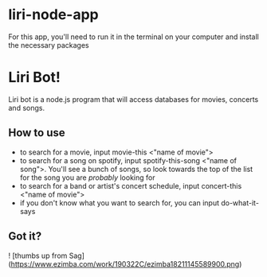 # liri-node-app


For this app, you'll need to run it in the terminal on your computer and install the necessary packages


# Liri Bot!


Liri bot is a node.js program that will access databases for movies, concerts and songs. 


## How to use


* to search for a movie, input movie-this <"name of movie">
* to search for a song on spotify, input spotify-this-song <"name of song">. You'll see a bunch of songs, so look towards the top of the list for the song you are *probably* looking for
* to search for a band or artist's concert schedule, input concert-this <"name of movie">
* if you don't know what you want to search for, you can input do-what-it-says


## Got it?

! [thumbs up from Sag] (https://www.ezimba.com/work/190322C/ezimba18211145589900.png)
